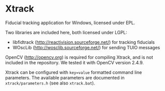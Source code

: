 Xtrack
======

Fiducial tracking application for Windows, licensed under EPL.

Two libraries are included here, both licensed under LGPL:
* libfidtrack (http://reactivision.sourceforge.net/) for tracking fiducials
* WOscLib (http://wosclib.sourceforge.net/) for sending TUIO messages

OpenCV (http://opencv.org) is required for compiling Xtrack, and is not included
in the repository. We tested it with OpenCV version 2.4.9.

Xtrack can be configured with `key=value` formatted command line parameters.
The available parameters are documented in `xtrack/parameters.h`
(see also `xtrack.bat`).
